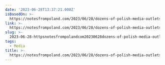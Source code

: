 ```yaml
---
date: '2023-06-28T13:37:21.000Z'
isBasedOn: >-
  https://notesfrompoland.com/2023/06/28/dozens-of-polish-media-outlets-jointly-condemn-attempts-by-authorities-restrict-journalistic-freedom/
link: >-
  https://notesfrompoland.com/2023/06/28/dozens-of-polish-media-outlets-jointly-condemn-attempts-by-authorities-restrict-journalistic-freedom/
slug: >-
  2023-06-28-httpsnotesfrompolandcom20230628dozens-of-polish-media-outlets-jointly-condemn-attempts-by-authorities-restrict-journalistic-freedom
tags:
  - Media
title: >-
  https://notesfrompoland.com/2023/06/28/dozens-of-polish-media-outlets-jointly-condemn-attempts-by-authorities-restrict-journalistic-freedom/
---
```


